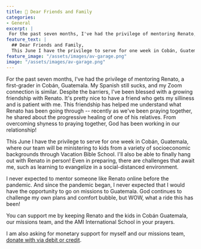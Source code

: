 ```yaml
---
title: 📜 Dear Friends and Family
categories:
- General
excerpt: |
 For the past seven months, I've had the privilege of mentoring Renato, a first-grader in Cobán, Guatemala. My Spanish still sucks and...
feature_text: |
  ## Dear Friends and Family,
  This June I have the privilege to serve for one week in Cobán, Guatemala, where our team will be ministering to kids from a variety of socioeconomic backgrounds through Vacation Bible School.
feature_image: "/assets/images/av-garage.png"
image: "/assets/images/av-garage.png"
---
```


For the past seven months, I've had the privilege of mentoring Renato, a first-grader in Cobán, Guatemala. My Spanish still sucks, and my Zoom connection is similar. Despite the barriers, I've been blessed with a growing friendship with Renato. It's pretty nice to have a friend who gets my silliness and is patient with me. This friendship has helped me understand what Renato has been going through -- recently as we've been praying together, he shared about the progressive healing of one of his relatives. From overcoming shyness to praying together, God has been working in our relationship! 

This June I have the privilege to serve for one week in Cobán, Guatemala, where our team will be ministering to kids from a variety of socioeconomic backgrounds through Vacation Bible School. I'll also be able to finally hang out with Renato in person! Even in preparing, there are challenges that await me, such as learning to evangelize in a social-distanced environment.  

I never expected to mentor someone like Renato online before the pandemic. And since the pandemic began, I never expected that I would have the opportunity to go on missions to Guatemala. God continues to challenge my own plans and comfort bubble, but WOW, what a ride this has been!

You can support me by keeping Renato and the kids in Cobán Guatemala, our missions team, and the AMI International School in your prayers.

I am also asking for monetary support for myself and our missions team, [donate with via debit or credit](https://churchofsouthland.ccbchurch.com/goto/forms/681/responses/new).